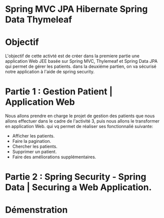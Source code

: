 # Spring MVC JPA Hibernate Spring Data Thymeleaf
# Objectif 
L'objectif de cette activté est de créer dans la premiere partie une application Web JEE basée sur Spring MVC, Thylemeaf et Spring Data JPA qui permet de gérer les patients. dans la deuxiéme partien, on va sécurisé notre application à l'aide de spring security.
# Partie 1 : Gestion Patient | Application Web
Nous allons prendre en charge le projet de gestion des patients que nous allons effectuer dans le cadre de l'activité 3, puis nous allons le transformer en application Web. qui vq permet de réaliser ses fonctionnalié suivante: 
- Afficher les patients.
- Faire la pagination.
- Chercher les patients.
- Supprimer un patient.
- Faire des améliorations supplémentaires.
# Partie 2 : Spring Security - Spring Data | Securing a Web Application.
# Démenstration 
